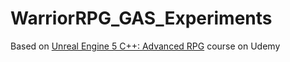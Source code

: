 # WarriorRPG_GAS_Experiments

Based on [Unreal Engine 5 C++: Advanced RPG](https://www.udemy.com/course/unreal-engine-5-advanced-action-rpg) course on Udemy
